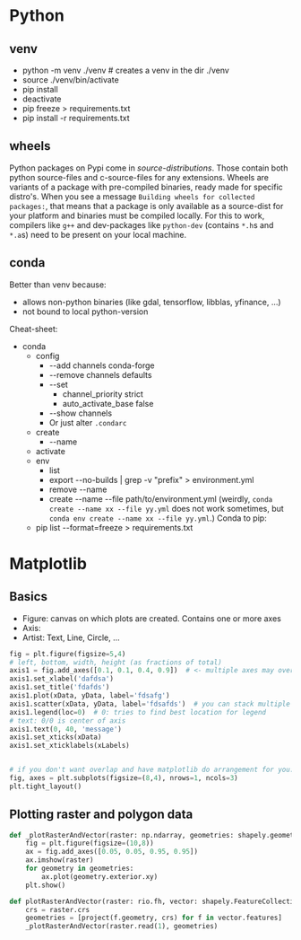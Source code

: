 # Python

## venv
- python -m venv ./venv  # creates a venv in the dir ./venv
- source ./venv/bin/activate
- pip install <some-package>
- deactivate
- pip freeze > requirements.txt
- pip install -r requirements.txt


## wheels
Python packages on Pypi come in *source-distributions*. 
Those contain both python source-files and c-source-files for any extensions.
Wheels are variants of a package with pre-compiled binaries, ready made for specific distro's.
When you see a message `Building wheels for collected packages:`, that means that a package is only available as a source-dist for your platform and binaries must be compiled locally.
For this to work, compilers like `g++` and dev-packages like `python-dev` (contains `*.h`s and `*.a`s) need to be present on your local machine.


## conda
Better than venv because:
- allows non-python binaries (like gdal, tensorflow, libblas, yfinance, ...)
- not bound to local python-version

Cheat-sheet:
- conda
  - config
    - --add channels conda-forge
    - --remove channels defaults
    - --set 
      - channel_priority strict
      - auto_activate_base false
    - --show channels
    - Or just alter `.condarc`
  - create 
    - --name <new-env-name>
  - activate <env-name>
  - env 
    - list
    - export --no-builds | grep -v "prefix" > environment.yml
    - remove --name <env-name>
    - create --name <new-env-name> --file path/to/environment.yml  (weirdly, `conda create --name xx --file yy.yml` does not work sometimes, but `conda env create --name xx --file yy.yml`.)
Conda to pip:
  - pip list --format=freeze > requirements.txt




# Matplotlib


## Basics

- Figure: canvas on which plots are created. Contains one or more axes
- Axis: 
- Artist: Text, Line, Circle, ...

```python
fig = plt.figure(figsize=5,4)
# left, bottom, width, height (as fractions of total)
axis1 = fig.add_axes([0.1, 0.1, 0.4, 0.9])  # <- multiple axes may overlap
axis1.set_xlabel('dafdsa')
axis1.set_title('fdafds')
axis1.plot(xData, yData, label='fdsafg')
axis1.scatter(xData, yData, label='fdsafds')  # you can stack multiple plots on the same axis
axis1.legend(loc=0)  # 0: tries to find best location for legend
# text: 0/0 is center of axis
axis1.text(0, 40, 'message')
axis1.set_xticks(xData)
axis1.set_xticklabels(xLabels)


# if you don't want overlap and have matplotlib do arrangement for you:
fig, axes = plt.subplots(figsize=(8,4), nrows=1, ncols=3)
plt.tight_layout()
```

## Plotting raster and polygon data
```python
def _plotRasterAndVector(raster: np.ndarray, geometries: shapely.geometry[]):
    fig = plt.figure(figsize=(10,8))
    ax = fig.add_axes([0.05, 0.05, 0.95, 0.95])
    ax.imshow(raster)
    for geometry in geometries:
        ax.plot(geometry.exterior.xy)
    plt.show()

def plotRasterAndVector(raster: rio.fh, vector: shapely.FeatureCollection):
    crs = raster.crs
    geometries = [project(f.geometry, crs) for f in vector.features]
    _plotRasterAndVector(raster.read(1), geometries)
```